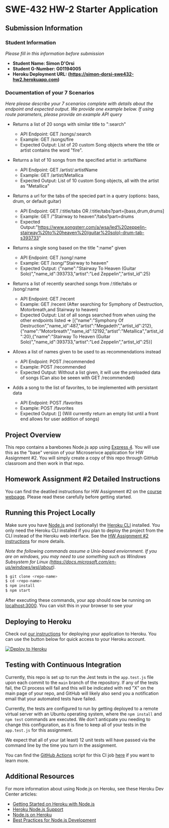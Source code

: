 # SWE-432 HW-2 Starter Application

## Submission Information

### Student Information

*Please fill in this information before submission*

* **Student Name: Simon D'Orsi** 
* **Student G-Number: G01194005** 
* **Heroku Deployment URL: (https://simon-dorsi-swe432-hw2.herokuapp.com)**

### Documentation of your 7 Scenarios

*Here please describe your 7 scenarios complete with details about the endpoint and expected output. We provide one example below. If using route parameters, please provide an example API query*

* Returns a list of 20 songs with similar title to ":search"
  * API Endpoint: GET /songs/:search
  * Example: GET /songs/fire
  * Expected Output: List of 20 custom Song objects where the title or artist contains the word "fire".

* Returns a list of 10 songs from the specified artist in :artistName
  * API Endpoint: GET /artist/:artistName
  * Example: GET /artist/Metallica
  * Expected Output: List of 10 custom Song objects, all with the artist as "Metallica"

* Returns a url for the tabs of the specied part in a query (options: bass, drum, or default guitar)
  * API Endpoint: GET /:title/tabs OR /:title/tabs?part=[bass,drum,drums]
  * Example: GET /"Stairway to heaven"/tabs?part=drums
  * Expected Output:"https://www.songsterr.com/a/wsa/led%20zeppelin-stairway%20to%20heaven%20(guitar%20solo)-drum-tab-s393733"

* Returns a single song based on the title ":name" given
  * API Endpoint: GET /song/:name
  * Example: GET /song/"Stairway to heaven"
  * Expected Output: {"name":"Stairway To Heaven (Guitar Solo)","name_id":393733,"artist":"Led Zeppelin","artist_id":25}

* Returns a list of recently searched songs from /:title/tabs or /song/:name
  * API Endpoint: GET /recent
  * Example: GET /recent (After searching for Symphony of Destruction, Motorbreath,and Stairway to heaven)
  * Expected Output: List of all songs searched from when using the other endpoints listed => [{"name":"Symphony Of Destruction","name_id":487,"artist":"Megadeth","artist_id":212},{"name":"Motorbreath","name_id":12192,"artist":"Metallica","artist_id":20},{"name":"Stairway To Heaven (Guitar Solo)","name_id":393733,"artist":"Led Zeppelin","artist_id":25}]

* Allows a list of names given to be used to as recommendations instead
  * API Endpoint: POST /recommended
  * Example: POST /recommended
  * Expected Output: Without a list given, it will use the preloaded data of songs (Can also be seeen with GET /recommended)

* Adds a song to the list of favorites, to be implemented with persistant data
  * API Endpoint: POST /favorites
  * Example: POST /favorites
  * Expected Output: [] (Will currently return an empty list until a front end allows for user addition of songs)
  
## Project Overview

This repo contains a barebones Node.js app using [Express 4](http://expressjs.com/). You will use this as the "base" version of your Microserivce application for HW Assignment #2. You will simply create a copy of this repo through GitHub classroom and then work in that repo. 

## Homework Assignment #2 Detailed Instructions

You can find the deatiled instructions for HW Assignment #2 on the [course webpage](https://cs.gmu.edu/~kpmoran/teaching/swe-432-f21/hw2). Please read these carefully before getting started.

## Running this Project Locally

Make sure you have [Node.js](http://nodejs.org/) and (optionally) the [Heroku CLI](https://cli.heroku.com/) installed. You only need the Heroku CLI installed if you plan to deploy the project from the CLI instead of the Heroku web interface. See the [HW Assignment #2 instructions](https://cs.gmu.edu/~kpmoran/teaching/swe-432-f21/hw2) for more details.

*Note the following commands assume a Unix-based enviornment. If you are on windows, you may need to use something such as Windows Subsystem for Linux (https://docs.microsoft.com/en-us/windows/wsl/about).*

```sh
$ git clone <repo-name>
$ cd <repo-name>
$ npm install
$ npm start
```

After executing these commands, your app should now be running on [localhost:3000](http://localhost:3000/). You can visit this in your browser to see your 

## Deploying to Heroku

Check out [our instructions](https://cs.gmu.edu/~kpmoran/teaching/swe-432-f21/hw2) for deploying your application to Heroku. You can use the button below for quick access to your Heroku account.

[![Deploy to Heroku](https://www.herokucdn.com/deploy/button.png)](https://heroku.com/deploy)

## Testing with Continuous Integration

Currently, this repo is set up to run the Jest tests in the `app.test.js` file upon each commit to the `main` branch of the repository. If any of the tests fail, the CI process will fail and this will be indicated with red "X" on the main page of your repo, and GitHub will likely also send you a notification email that your automated tests have failed.

Currently, the tests are configured to run by getting deployed to a remote virtual server with an Ubuntu operating system, where the `npm install` and `npm test` commands are executed. We don't anticpate you needing to change this configuration, as it is fine to keep all of your tests in the `app.test.js` for this assignment. 

We expect that all of your (at least) 12 unit tests will have passed via the command line by the time you turn in the assignment.

You can find the [GitHub Actions](https://github.com/features/actions) script for this CI job [here](.github/workflows/ci.yml) if you want to learn more.

## Additional Resources

For more information about using Node.js on Heroku, see these Heroku Dev Center articles:

- [Getting Started on Heroku with Node.js](https://devcenter.heroku.com/articles/getting-started-with-nodejs)
- [Heroku Node.js Support](https://devcenter.heroku.com/articles/nodejs-support)
- [Node.js on Heroku](https://devcenter.heroku.com/categories/nodejs)
- [Best Practices for Node.js Development](https://devcenter.heroku.com/articles/node-best-practices)
